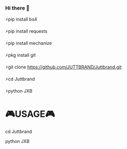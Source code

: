 ### Hi there 👋

⚡pip install bs4


⚡pip install requests


⚡pip install mechanize


⚡pkg install git


⚡git clone https://github.com/JUTTBRAND/Juttbrand.git


⚡cd Juttbrand


⚡python JXB


# 🎮USAGE🎮


cd Juttbrand


python JXB
